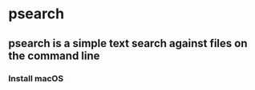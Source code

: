 # psearch

## psearch is a simple text search against files on the command line

### Install macOS



